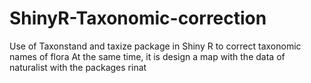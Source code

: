 # ShinyR-Taxonomic-correction
Use of Taxonstand and taxize package in Shiny R to correct taxonomic names of flora
At the same time, it is design a map with the data of naturalist with the packages rinat
